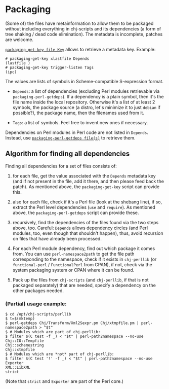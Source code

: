 # Packaging

(Some of) the files have metainformation to allow them to be packaged
without including everything in chj-scripts and its dependencies (a form
of tree shaking / dead code elimination). The metadata is incomplete,
patches are welcome.

[`packaging-get-key file Key`](../packaging-get-key) allows to
retrieve a metadata key. Example:

    # packaging-get-key xlastfile Depends
    (lastfile )
    # packaging-get-key trigger-listen Tags
    (ipc)

The values are lists of symbols in Scheme-compatible S-expression
format. 

  * `Depends`: a list of dependencies (excluding Perl modules
    retrievable via `packaging-perl-getdeps`). If a dependency is a
    plain symbol, then it's the file name inside the local repository.
    Otherwise it's a list of at least 2 symbols, the package source (a
    distro, let's minimize it to just `debian` if possible?), the
    package name, then the filenames used from it.

  * `Tags`: a list of symbols. Feel free to invent new ones if
    necessary.

Dependencies on Perl modules in Perl code are not listed in
`Depends`. Instead, use [`packaging-perl-getdeps
file(s)`](../packaging-perl-getdeps) to retrieve them.

## Algorithm for finding all dependencies

Finding all dependencies for a set of files consists of:

 1. for each file, get the value associated with the `Depends`
    metadata key (and if not present in the file, add it there, and
    then please feed back the patch). As mentioned above, the
    `packaging-get-key` script can provide this.

 1. also for each file, check if it's a Perl file (look at the shebang
    line), if so, extract the Perl level dependencies (`use` and
    `require`). As mentioned above, the `packaging-perl-getdeps`
    script can provide these.

 1. recursively, find the dependencies of the files found via the two
    steps above, too.  Careful: `Depends` allows dependency circles
    (and Perl modules, too, even though that shouldn't happen), thus,
    avoid recursion on files that have already been processed.

 1. For each Perl module dependency, find out which package it comes
    from. You can use `perl-namespace2path` to get the file path
    corresponding to the namespace, check if it exists in
    `chj-perllib` (or `functional-perl` / `FunctionalPerl` from CPAN),
    if not, check via the system packaging system or CPAN where it can
    be found.

 1. Pack up the files from `chj-scripts` (and `chj-perllib`, if that is
    not packaged separately) that are needed, specify a dependency on
    the other packages needed.

### (Partial) usage example:

    $ cd /opt/chj-scripts/perllib
    $ t=$(mktemp)
    $ perl-getdeps Chj/Transform/Xml2Sexpr.pm Chj/xtmpfile.pm | perl-namespace2path > "$t"
    $ # Modules which are part of chj-perllib:
    $ filter $(C test -f _) < "$t" | perl-path2namespace --no-use
    Chj::IO::Tempfile
    Chj::schemestring
    Chj::xtmpfile
    $ # Modules which are *not* part of chj-perllib:
    $ filter $(C test '!' -f _) < "$t" | perl-path2namespace --no-use
    Exporter
    XML::LibXML
    strict

(Note that `strict` and `Exporter` are part of the Perl core.)
